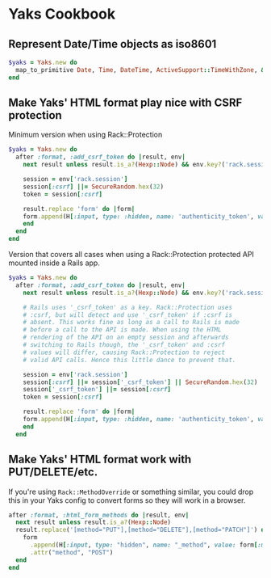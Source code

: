 # Yaks Cookbook

## Represent Date/Time objects as iso8601

``` ruby
$yaks = Yaks.new do
  map_to_primitive Date, Time, DateTime, ActiveSupport::TimeWithZone, &:iso8601
end
```

## Make Yaks' HTML format play nice with CSRF protection

Minimum version when using Rack::Protection

``` ruby
$yaks = Yaks.new do
  after :format, :add_csrf_token do |result, env|
    next result unless result.is_a?(Hexp::Node) && env.key?('rack.session')

    session = env['rack.session']
    session[:csrf] ||= SecureRandom.hex(32)
    token = session[:csrf]

    result.replace 'form' do |form|
    form.append(H[:input, type: :hidden, name: 'authenticity_token', value: token])
    end
  end
end
```

Version that covers all cases when using a Rack::Protection protected
API mounted inside a Rails app.

``` ruby
$yaks = Yaks.new do
  after :format, :add_csrf_token do |result, env|
    next result unless result.is_a?(Hexp::Node) && env.key?('rack.session')

    # Rails uses '_csrf_token' as a key. Rack::Protection uses
    # :csrf, but will detect and use '_csrf_token' if :csrf is
    # absent. This works fine as long as a call to Rails is made
    # before a call to the API is made. When using the HTML
    # rendering of the API on an empty session and afterwards
    # switching to Rails though, the '_csrf_token' and :csrf
    # values will differ, causing Rack::Protection to reject
    # valid API calls. Hence this little dance to prevent that.

    session = env['rack.session']
    session[:csrf] ||= session['_csrf_token'] || SecureRandom.hex(32)
    session['_csrf_token'] ||= session[:csrf]
    token = session[:csrf]

    result.replace 'form' do |form|
    form.append(H[:input, type: :hidden, name: 'authenticity_token', value: token])
    end
  end
```

## Make Yaks' HTML format work with PUT/DELETE/etc.

If you're using `Rack::MethodOverride` or something similar, you could
drop this in your Yaks config to convert forms so they will work in a
browser.

``` ruby
after :format, :html_form_methods do |result, env|
  next result unless result.is_a?(Hexp::Node)
  result.replace('[method="PUT"],[method="DELETE"],[method="PATCH"]') do |form|
    form
      .append(H[:input, type: "hidden", name: "_method", value: form[:method]])
      .attr("method", "POST")
  end
end
```
